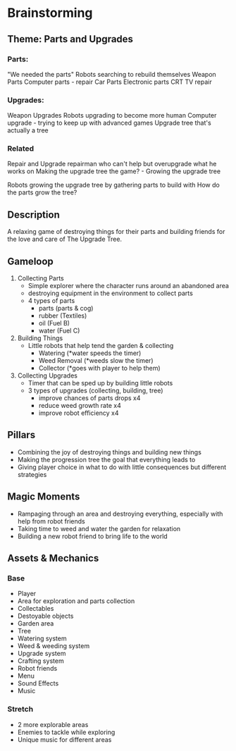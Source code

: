 # Brainstorming

## Theme: Parts and Upgrades
### Parts:
"We needed the parts"
Robots searching to rebuild themselves
Weapon Parts
Computer parts - repair
Car Parts
Electronic parts
CRT TV repair

### Upgrades:
Weapon Upgrades
Robots upgrading to become more human
Computer upgrade - trying to keep up with advanced games
Upgrade tree that's actually a tree

### Related
Repair and Upgrade
repairman who can't help but overupgrade what he works on
Making the upgrade tree the game? - Growing the upgrade tree

Robots growing the upgrade tree by gathering parts to build with
How do the parts grow the tree?

## Description
A relaxing game of destroying things for their parts and building friends for the love and care of The Upgrade Tree.

## Gameloop
1. Collecting Parts
	- Simple explorer where the character runs around an abandoned area
	- destroying equipment in the environment to collect parts
	- 4 types of parts
		- parts (parts & cog)
		- rubber (Textiles)
		- oil (Fuel B)
		- water (Fuel C)
2. Building Things
	- Little robots that help tend the garden & collecting
		- Watering (*water speeds the timer)
		- Weed Removal (*weeds slow the timer)
		- Collector (*goes with player to help them)
3. Collecting Upgrades
	- Timer that can be sped up by building little robots
	- 3 types of upgrades (collecting, building, tree)
		- improve chances of parts drops x4
		- reduce weed growth rate x4
		- improve robot efficiency x4

## Pillars
- Combining the joy of destroying things and building new things
- Making the progression tree the goal that everything leads to
- Giving player choice in what to do with little consequences but different strategies

## Magic Moments
- Rampaging through an area and destroying everything, especially with help from robot friends
- Taking time to weed and water the garden for relaxation
- Building a new robot friend to bring life to the world

## Assets & Mechanics
### Base
- Player
- Area for exploration and parts collection
- Collectables
- Destoyable objects
- Garden area
- Tree
- Watering system
- Weed & weeding system
- Upgrade system
- Crafting system
- Robot friends
- Menu
- Sound Effects
- Music

### Stretch
- 2 more explorable areas
- Enemies to tackle while exploring
- Unique music for different areas
